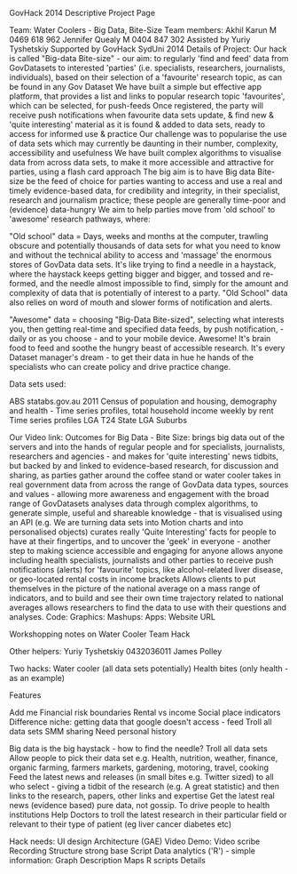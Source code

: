 GovHack 2014 Descriptive Project Page

Team: Water Coolers - Big Data, Bite-Size Team members: Akhil Karun M 0469 618 962 Jennifer Quealy M 0404 847 302 Assisted by Yuriy Tyshetskiy Supported by GovHack SydUni 2014 Details of Project: Our hack is called "Big-data Bite-size" - our aim: to regularly 'find and feed' data from GovDatasets to interested 'parties' (i.e. specialists, researchers, journalists, individuals), based on their selection of a 'favourite' research topic, as can be found in any Gov Dataset We have built a simple but effective app platform, that provides a list and links to popular research topic 'favourites', which can be selected, for push-feeds Once registered, the party will receive push notifications when favourite data sets update, & find new & 'quite interesting' material as it is found & added to data sets, ready to access for informed use & practice Our challenge was to popularise the use of data sets which may currently be daunting in their number, complexity, accessibility and usefulness We have built complex algorithms to visualise data from across data sets, to make it more accessible and attractive for parties, using a flash card approach The big aim is to have Big data Bite-size be the feed of choice for parties wanting to access and use a real and timely evidence-based data, for credibility and integrity, in their specialist, research and journalism practice; these people are generally time-poor and (evidence) data-hungry We aim to help parties move from 'old school' to 'awesome' research pathways, where:

"Old school" data = Days, weeks and months at the computer, trawling obscure and potentially thousands of data sets for what you need to know and without the technical ability to access and 'massage' the enormous stores of GovData data sets. It's like trying to find a needle in a haystack, where the haystack keeps getting bigger and bigger, and tossed and re-formed, and the needle almost impossible to find, simply for the amount and complexity of data that is potentially of interest to a party. "Old School" data also relies on word of mouth and slower forms of notification and alerts.

"Awesome" data = choosing "Big-Data Bite-sized", selecting what interests you, then getting real-time and specified data feeds, by push notification, - daily or as you choose - and to your mobile device. Awesome! It's brain food to feed and soothe the hungry beast of accessible research. It's every Dataset manager's dream - to get their data in hue he hands of the specialists who can create policy and drive practice change.

Data sets used:

ABS statabs.gov.au 2011 Census of population and housing, demography and health - Time series profiles, total household income weekly by rent Time series profiles LGA T24 State LGA Suburbs

Our Video link: Outcomes for Big Data - Bite Size: brings big data out of the servers and into the hands of regular people and for specialists, journalists, researchers and agencies - and makes for 'quite interesting' news tidbits, but backed by and linked to evidence-based research, for discussion and sharing, as parties gather around the coffee stand or water cooler takes in real government data from across the range of GovData data types, sources and values - allowing more awareness and engagement with the broad range of GovDatasets analyses data through complex algorithms, to generate simple, useful and shareable knowledge - that is visualised using an API (e.g. We are turning data sets into Motion charts and into personalised objects) curates really 'Quite Interesting' facts for people to have at their fingertips, and to uncover the 'geek' in everyone - another step to making science accessible and engaging for anyone allows anyone including health specialists, journalists and other parties to receive push notifications (alerts) for 'favourite' topics, like alcohol-related liver disease, or geo-located rental costs in income brackets Allows clients to put themselves in the picture of the national average on a mass range of indicators, and to build and see their own time trajectory related to national averages allows researchers to find the data to use with their questions and analyses. Code: Graphics: Mashups: Apps: Website URL

Workshopping notes on Water Cooler Team Hack

Other helpers: Yuriy Tyshetskiy 0432036011 James Polley

Two hacks: Water cooler (all data sets potentially) Health bites (only health - as an example)

Features

Add me Financial risk boundaries Rental vs income Social place indicators Difference niche: getting data that google doesn't access - feed Troll all data sets SMM sharing Need personal history

Big data is the big haystack - how to find the needle? Troll all data sets Allow people to pick their data set e.g. Health, nutrition, weather, finance, organic farming, farmers markets, gardening, motoring, travel, cooking Feed the latest news and releases (in small bites e.g. Twitter sized) to all who select - giving a tidbit of the research (e.g. A great statistic) and then links to the research, papers, other links and expertise Get the latest real news (evidence based) pure data, not gossip. To drive people to health institutions Help Doctors to troll the latest research in their particular field or relevant to their type of patient (eg liver cancer diabetes etc)

Hack needs: UI design Architecture (GAE) Video Demo: Video scribe Recording Structure strong base Script Data analytics ('R') - simple information: Graph Description Maps R scripts Details
